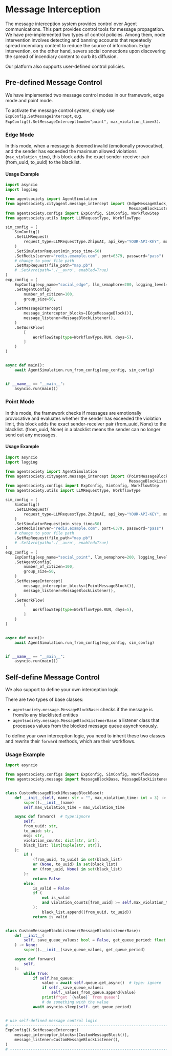 # Message Interception

The message interception system provides control over Agent communications.
This part provides control tools for message propagation. We have pre-implemented two types of control policies. Among them, node intervention involves detecting and banning accounts that repeatedly spread incendiary content to reduce the source of information. Edge intervention, on the other hand, severs social connections upon discovering the spread of incendiary content to curb its diffusion. 

Our platform also supports user-defined control policies.

## Pre-defined Message Control

We have implemented two message control modes in our framework, edge mode and point mode.

To activate the message control system, simply use `ExpConfig.SetMessageIntercept`, e.g. `ExpConfig().SetMessageIntercept(mode="point", max_violation_time=3)`.

### Edge Mode

In this mode, when a message is deemed invalid (emotionally provocative), and the sender has exceeded the maximum allowed violations (`max_violation_time`), this block adds the exact sender-receiver pair (from_uuid, to_uuid) to the blacklist.

#### Usage Example

```python
import asyncio
import logging

from agentsociety import AgentSimulation
from agentsociety.cityagent.message_intercept import (EdgeMessageBlock,
                                                      MessageBlockListener)
from agentsociety.configs import ExpConfig, SimConfig, WorkflowStep
from agentsociety.utils import LLMRequestType, WorkflowType

sim_config = (
    SimConfig()
    .SetLLMRequest(
        request_type=LLMRequestType.ZhipuAI, api_key="YOUR-API-KEY", model="GLM-4-Flash"
    )
    .SetSimulatorRequest(min_step_time=50)
    .SetRedis(server="redis.example.com", port=6379, password="pass")
    # change to your file path
    .SetMapRequest(file_path="map.pb")
    # .SetAvro(path='./__avro', enabled=True)
)
exp_config = (
    ExpConfig(exp_name="social_edge", llm_semaphore=200, logging_level=logging.INFO)
    .SetAgentConfig(
        number_of_citizen=100,
        group_size=50,
    )
    .SetMessageIntercept(
        message_interceptor_blocks=[EdgeMessageBlock()],
        message_listener=MessageBlockListener(),
    )
    .SetWorkFlow(
        [
            WorkflowStep(type=WorkflowType.RUN, days=5),
        ]
    )
)


async def main():
    await AgentSimulation.run_from_config(exp_config, sim_config)


if __name__ == "__main__":
    asyncio.run(main())

```

### Point Mode

In this mode, the framework checks if messages are emotionally provocative and evaluates whether the sender has exceeded the violation limit, this block adds the exact sender-receiver pair (from_uuid, None) to the blacklist. (from_uuid, None) in a blacklist means the sender can no longer send out any messages.

#### Usage Example

```python
import asyncio
import logging

from agentsociety import AgentSimulation
from agentsociety.cityagent.message_intercept import (PointMessageBlock,
                                                      MessageBlockListener)
from agentsociety.configs import ExpConfig, SimConfig, WorkflowStep
from agentsociety.utils import LLMRequestType, WorkflowType

sim_config = (
    SimConfig()
    .SetLLMRequest(
        request_type=LLMRequestType.ZhipuAI, api_key="YOUR-API-KEY", model="GLM-4-Flash"
    )
    .SetSimulatorRequest(min_step_time=50)
    .SetRedis(server="redis.example.com", port=6379, password="pass")
    # change to your file path
    .SetMapRequest(file_path="map.pb")
    # .SetAvro(path='./__avro', enabled=True)
)
exp_config = (
    ExpConfig(exp_name="social_point", llm_semaphore=200, logging_level=logging.INFO)
    .SetAgentConfig(
        number_of_citizen=100,
        group_size=50,
    )
    .SetMessageIntercept(
        message_interceptor_blocks=[PointMessageBlock()],
        message_listener=MessageBlockListener(),
    )
    .SetWorkFlow(
        [
            WorkflowStep(type=WorkflowType.RUN, days=5),
        ]
    )
)


async def main():
    await AgentSimulation.run_from_config(exp_config, sim_config)


if __name__ == "__main__":
    asyncio.run(main())

```

## Self-define Message Control

We also support to define your own interception logic.

There are two types of base classes:

- `agentsociety.message.MessageBlockBase`: checks if the message is from/to any blacklisted entities
- `agentsociety.message.MessageBlockListenerBase`: a listener class that processes values from the blocked message queue asynchronously.

To define your own interception logic, you need to inherit these two classes and rewrite their `forward` methods, which are their workflows. 

### Usage Example

```python
import asyncio

from agentsociety.configs import ExpConfig, SimConfig, WorkflowStep
from agentsociety.message import MessageBlockBase, MessageBlockListenerBase


class CustomMessageBlock(MessageBlockBase):
    def __init__(self, name: str = "", max_violation_time: int = 3) -> None:
        super().__init__(name)
        self.max_violation_time = max_violation_time

    async def forward(  # type:ignore
        self,
        from_uuid: str,
        to_uuid: str,
        msg: str,
        violation_counts: dict[str, int],
        black_list: list[tuple[str, str]],
    ):
        if (
            (from_uuid, to_uuid) in set(black_list)
            or (None, to_uuid) in set(black_list)
            or (from_uuid, None) in set(black_list)
        ):
            return False
        else:
            is_valid = False
            if (
                not is_valid
                and violation_counts[from_uuid] >= self.max_violation_time - 1
            ):
                black_list.append((from_uuid, to_uuid))
            return is_valid


class CustomMessageBlockListener(MessageBlockListenerBase):
    def __init__(
        self, save_queue_values: bool = False, get_queue_period: float = 0.1
    ) -> None:
        super().__init__(save_queue_values, get_queue_period)

    async def forward(
        self,
    ):
        while True:
            if self.has_queue:
                value = await self.queue.get_async()  # type: ignore
                if self._save_queue_values:
                    self._values_from_queue.append(value)
                print(f"get `{value}` from queue")
                # do something with the value
            await asyncio.sleep(self._get_queue_period)


# use self-defined message control logic
# ------------------------------------------------------------------------#
ExpConfig().SetMessageIntercept(
    message_interceptor_blocks=[CustomMessageBlock()],
    message_listener=CustomMessageBlockListener(),
)
# ------------------------------------------------------------------------#

```
